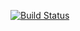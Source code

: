 [![Build Status](https://travis-ci.org/belgorodtsev/lab05.svg?branch=master)](https://travis-ci.org/belgorodtsev/lab05)

